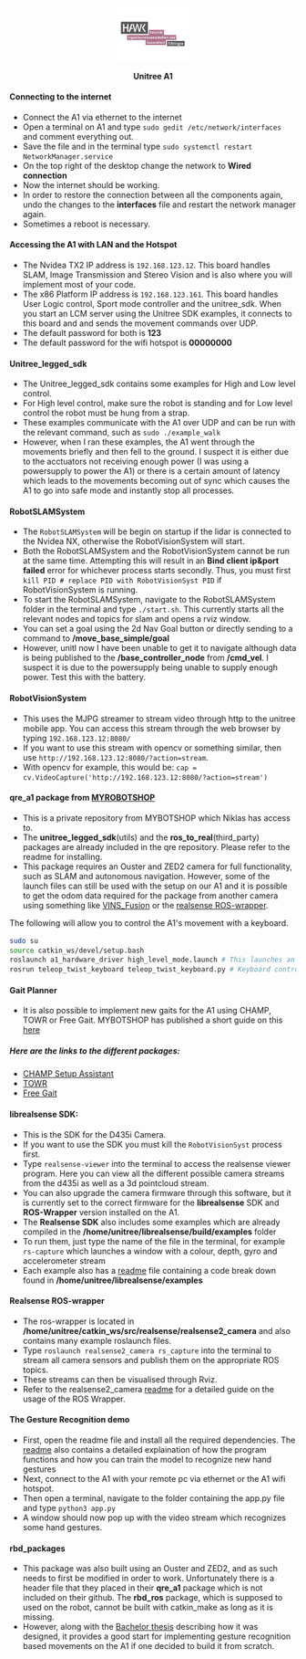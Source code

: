 <p align="center"><img src="docs/imgs/HAWK_I.png" width="25%" /></p>
<p align="center"> <font-size: 32px;"><strong>Unitree A1</strong></p>
  



#### Connecting to the internet

- Connect the A1 via ethernet to the internet
- Open a terminal on A1 and type `sudo gedit /etc/network/interfaces` and comment everything out.
- Save the file and in the terminal type `sudo systemctl restart NetworkManager.service`
- On the top right of the desktop change the network to **Wired connection**
- Now the internet should be working.
- In order to restore the connection between all the components again, undo the changes to the **interfaces** file and restart the network manager again.
- Sometimes a reboot is necessary.

#### Accessing the A1 with LAN and the Hotspot

- The Nvidea TX2 IP address is `192.168.123.12`. This board handles SLAM, Image Transmission and Stereo Vision and is also where you will implement most of your code.
- The x86 Platform IP address is `192.168.123.161`. This board handles User Logic control, Sport mode controller and the unitree_sdk. When you start an LCM server using the Unitree SDK examples, it connects to this board and and sends the movement commands over UDP.
- The default password for both is **123**
- The default password for the wifi hotspot is **00000000**

####  Unitree_legged_sdk

- The Unitree_legged_sdk contains some examples for High and Low level control.
- For High level control, make sure the robot is standing and for Low level control the robot must be hung from a strap.
- These examples communicate with the A1 over UDP and can be run with the relevant command, such as `sudo ./example_walk`
- However, when I ran these examples, the A1 went through the movements briefly and then fell to the ground. I suspect it is either due to the acctuators not receiving enough power (I was using a powersupply to power the A1) or there is a certain amount of latency which leads to the movements becoming out of sync which causes the A1 to go into safe mode and instantly stop all processes.

#### RobotSLAMSystem

- The `RobotSLAMSystem` will be begin on startup if the lidar is connected to the Nvidea NX, otherwise the RobotVisionSystem will start.
- Both the RobotSLAMSystem and the RobotVisionSystem cannot be run at the same time. Attempting this will result in an **Bind client ip&port failed** error for whichever process starts secondly. Thus, you must first `kill PID # replace PID with RobotVisionSyst PID` if RobotVisionSystem is running.
- To start the RobotSLAMSystem, navigate to the RobotSLAMSystem folder in the terminal and type `./start.sh`. This currently starts all the relevant nodes and topics for slam and opens a rviz window.
- You can set a goal using the 2d Nav Goal button or directly sending to a command to **/move_base_simple/goal**
- However, unitl now I have been unable to get it to navigate although data is being published to the **/base_controller_node** from **/cmd_vel**. I suspect it is due to the powersupply being unable to supply enough power. Test this with the battery.

#### RobotVisionSystem

- This uses the MJPG streamer to stream video through http to the unitree mobile app. You can access this stream through the web browser by typing `192.168.123.12:8080/`
- If you want to use this stream with opencv or something similar, then use `http://192.168.123.12:8080/?action=stream`.
- With opencv for example, this would be: `cap = cv.VideoCapture('http://192.168.123.12:8080/?action=stream')`

#### qre_a1 package from [MYROBOTSHOP](https://www.docs.quadruped.de/projects/a1/html/quick_start.html#robot-setup)

- This is a private repository from MYBOTSHOP which Niklas has access to.
- The **unitree_legged_sdk**(utils) and the **ros_to_real**(third_party) packages are already included in the qre repository. Please refer to the readme for installing.
- This package requires an Ouster and ZED2 camera for full functionality, such as SLAM and autonomous navigation. However, some of the launch files can still be used with the setup on our A1 and it is possible to get the odom data required for the package from another camera using something like [VINS_Fusion](https://github.com/HKUST-Aerial-Robotics/VINS-Fusion?tab=readme-ov-file) or the [realsense ROS-wrapper](https://github.com/TomBrown123/realsense-ros/tree/ros1-legacy).

The following will allow you to control the A1's movement with a keyboard.

```bash
sudo su
source catkin_ws/devel/setup.bash
roslaunch a1_hardware_driver high_level_mode.launch # This launches an LCM server that communicates with the x86 platform
rosrun teleop_twist_keyboard teleop_twist_keyboard.py # Keyboard control
```

#### Gait Planner

- It is also possible to implement new gaits for the A1 using CHAMP, TOWR or Free Gait. MYBOTSHOP has published a short guide on this [here](https://www.mybotshop.de/QUADRUPED-Gait-Planning)
##### Here are the links to the different packages:
- [CHAMP Setup Assistant](https://github.com/chvmp/champ_setup_assistant)
- [TOWR](https://wiki.ros.org/towr)
- [Free Gait](https://github.com/leggedrobotics/free_gait)

#### librealsense SDK:

- This is the SDK for the D435i Camera.
- If you want to use the SDK you must kill the `RobotVisionSyst` process first.
- Type `realsense-viewer` into the terminal to access the realsense viewer program. Here you can view all the different possible camera streams from the d435i as well as a 3d pointcloud stream.
- You can also upgrade the camera firmware through this software, but it is currently set to the correct firmware for the **librealsense** SDK and **ROS-Wrapper** version installed on the A1.
- The **Realsense SDK** also includes some examples which are already compiled in the **/home/unitree/librealsense/build/examples** folder
- To run them, just type the name of the file in the terminal, for example `rs-capture` which launches a window with a colour, depth, gyro and accelerometer stream
- Each example also has a [readme](https://github.com/TomBrown123/librealsense/tree/master/examples) file containing a code break down found in **/home/unitree/librealsense/examples**
  
#### Realsense ROS-wrapper

- The ros-wrapper is located in **/home/unitree/catkin_ws/src/realsense/realsense2_camera** and also contains many example roslaunch files.
- Type `roslaunch realsense2_camera rs_capture` into the terminal to stream all camera sensors and publish them on the appropriate ROS topics.
- These streams can then be visualised through Rviz.
- Refer to the realsense2_camera [readme](https://github.com/TomBrown123/realsense-ros/tree/ros1-legacy) for a detailed guide on the usage of the ROS Wrapper.

#### The Gesture Recognition demo

- First, open the readme file and install all the required dependencies. The [readme](https://github.com/TomBrown123/hand-gesture-recognition-mediapipe) also contains a detailed explaination of how the program functions and how you can train the model to recognize new hand gestures
- Next, connect to the A1 with your remote pc via ethernet or the A1 wifi hotspot.
- Then open a terminal, navigate to the folder containing the app.py file and type `python3 app.py`
- A window should now pop up with the video stream which recognizes some hand gestures.

#### rbd_packages

- This package was also built using an Ouster and ZED2, and as such needs to first be modified in order to work. Unfortunately there is a header file that they placed in their **qre_a1** package which is not included on their github. The **rbd_ros** package, which is supposed to used on the robot, cannot be built with catkin_make as long as it is missing.
- However, along with the [Bachelor thesis](https://www.zhaw.ch/storage/engineering/institute-zentren/cai/studentische_arbeiten/Spring_2023/Spring23_BA_PfammatterSchweizer.pdf) describing how it was designed, it provides a good start for implementing gesture recognition based movements on the A1 if one decided to build it from scratch.
